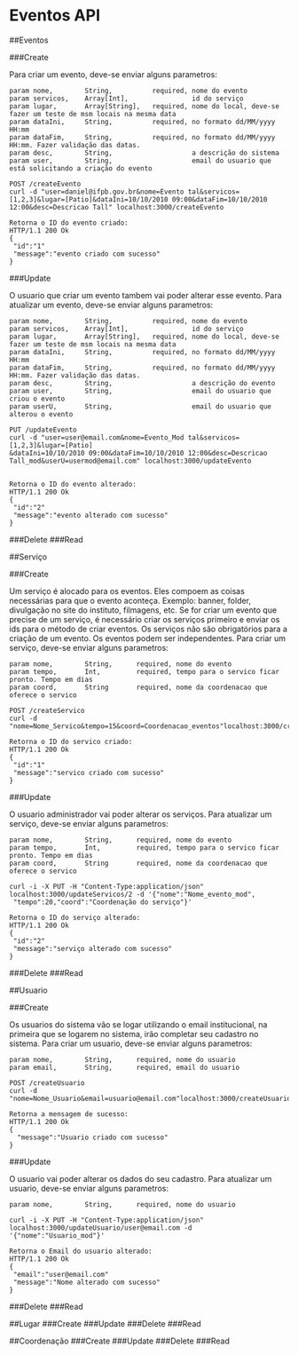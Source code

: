 # Eventos API

##Eventos

###Create

Para criar um evento, deve-se enviar alguns parametros:

```
param nome,        String,          required, nome do evento
param servicos,    Array[Int],                id do serviço
param lugar,       Array[String],   required, nome do local, deve-se fazer um teste de msm locais na mesma data
param dataIni,     String,          required, no formato dd/MM/yyyy HH:mm
param dataFim,     String,          required, no formato dd/MM/yyyy HH:mm. Fazer validação das datas.
param desc,        String,                    a descrição do sistema
param user,        String,                    email do usuario que está solicitando a criação do evento
```  
  
```
POST /createEvento
curl -d "user=daniel@ifpb.gov.br&nome=Evento tal&servicos=[1,2,3]&lugar=[Patio]&dataIni=10/10/2010 09:00&dataFim=10/10/2010 12:00&desc=Descricao Tall" localhost:3000/createEvento

Retorna o ID do evento criado:
HTTP/1.1 200 Ok
{
 "id":"1"
 "message":"evento criado com sucesso"
}
```

###Update

O usuario que criar um evento tambem vai poder alterar esse evento. Para atualizar um
evento, deve-se enviar alguns parametros:

```
param nome,        String,          required, nome do evento
param servicos,    Array[Int],                id do serviço
param lugar,       Array[String],   required, nome do local, deve-se fazer um teste de msm locais na mesma data
param dataIni,     String,          required, no formato dd/MM/yyyy HH:mm
param dataFim,     String,          required, no formato dd/MM/yyyy HH:mm. Fazer validação das datas.
param desc,        String,                    a descrição do evento
param user,        String,                    email do usuario que criou o evento
param userU,       String,                    email do usuario que alterou o evento
```  

```
PUT /updateEvento
curl -d "user=user@email.com&nome=Evento_Mod tal&servicos=[1,2,3]&lugar=[Patio]
&dataIni=10/10/2010 09:00&dataFim=10/10/2010 12:00&desc=Descricao Tall_mod&userU=usermod@email.com" localhost:3000/updateEvento


Retorna o ID do evento alterado:
HTTP/1.1 200 Ok
{
 "id":"2"
 "message":"evento alterado com sucesso"
}
```
###Delete
###Read


##Serviço

###Create

Um serviço é alocado para os eventos. Eles compoem as coisas necessárias para que o evento aconteça. Exemplo: banner, folder, divulgação no site do instituto, filmagens, etc.
Se for criar um evento que precise de um serviço, é necessário criar os serviços primeiro e enviar os ids para o método de criar eventos.
Os serviços não são obrigatórios para a criação de um evento. Os eventos podem ser independentes.
Para criar um serviço, deve-se enviar alguns parametros:

```
param nome,        String,      required, nome do evento
param tempo,       Int,         required, tempo para o servico ficar pronto. Tempo em dias
param coord,       String       required, nome da coordenacao que oferece o servico
```  

```
POST /createServico
curl -d "nome=Nome_Servico&tempo=15&coord=Coordenacao_eventos"localhost:3000/createServico

Retorna o ID do servico criado:
HTTP/1.1 200 Ok
{
 "id":"1"
 "message":"servico criado com sucesso"
}
```
###Update

O usuario administrador vai poder alterar os serviços. Para atualizar um
serviço, deve-se enviar alguns parametros:

```
param nome,        String,      required, nome do evento
param tempo,       Int,         required, tempo para o servico ficar pronto. Tempo em dias
param coord,       String       required, nome da coordenacao que oferece o servico
```  

```
curl -i -X PUT -H "Content-Type:application/json" localhost:3000/updateServicos/2 -d '{"nome":"Nome_evento_mod",
 "tempo":20,"coord":"Coordenação do serviço"}'

Retorna o ID do serviço alterado:
HTTP/1.1 200 Ok
{
 "id":"2"
 "message":"serviço alterado com sucesso"
}
```
###Delete
###Read

##Usuario

###Create

Os usuarios do sistema vão se logar utilizando o email institucional, na primeira
que se logarem no sistema, irão completar seu cadastro no sistema. Para criar um
usuario, deve-se enviar alguns parametros:

```
param nome,        String,      required, nome do usuario
param email,       String,      required, email do usuario
```

```
POST /createUsuario
curl -d "nome=Nome_Usuario&email=usuario@email.com"localhost:3000/createUsuario

Retorna a mensagem de sucesso:
HTTP/1.1 200 Ok
{
  "message":"Usuario criado com sucesso"
}
```
###Update

O usuario vai poder alterar os dados do seu cadastro. Para atualizar um
usuario, deve-se enviar alguns parametros:

```
param nome,        String,      required, nome do usuario

```

```
curl -i -X PUT -H "Content-Type:application/json" localhost:3000/updateUsuario/user@email.com -d '{"nome":"Usuario_mod"}'

Retorna o Email do usuario alterado:
HTTP/1.1 200 Ok
{
 "email":"user@email.com"
 "message":"Nome alterado com sucesso"
}
```
###Delete
###Read

##Lugar
###Create
###Update
###Delete
###Read

##Coordenação
###Create
###Update
###Delete
###Read
